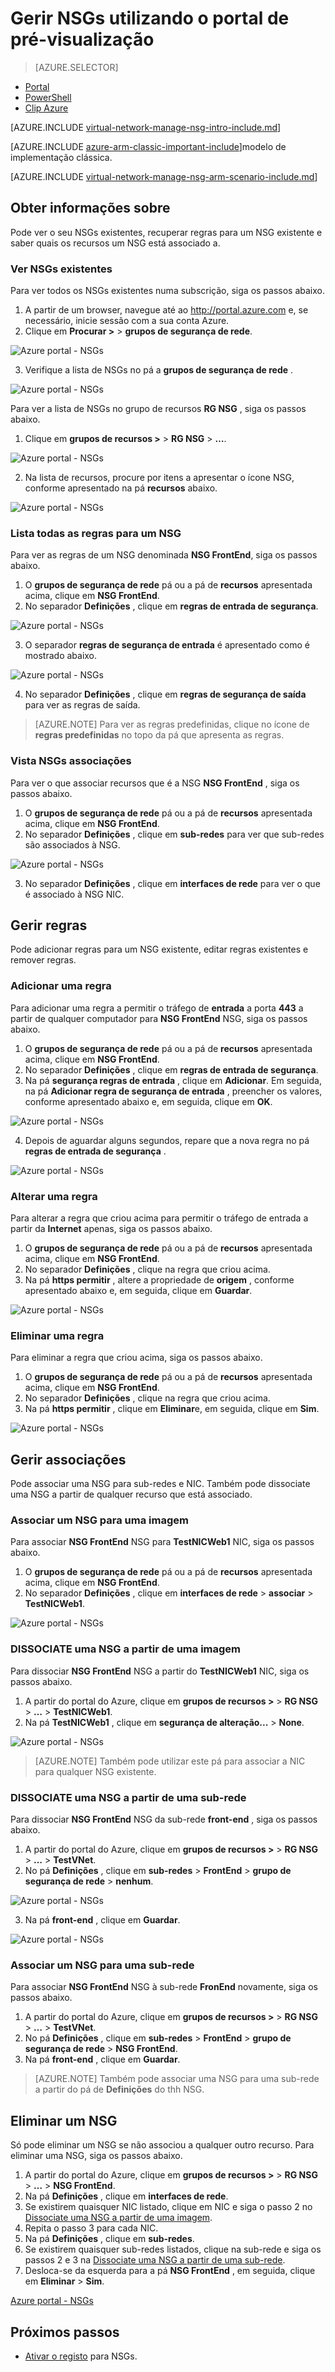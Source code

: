 <properties 
   pageTitle="Gerir NSGs utilizando o portal de pré-visualização no Gestor de recursos | Microsoft Azure"
   description="Saiba como gerir existente NSGs utilizando o portal de pré-visualização no Gestor de recursos"
   services="virtual-network"
   documentationCenter="na"
   authors="jimdial"
   manager="carmonm"
   editor=""
   tags="azure-resource-manager"
/>
<tags  
   ms.service="virtual-network"
   ms.devlang="na"
   ms.topic="article"
   ms.tgt_pltfrm="na"
   ms.workload="infrastructure-services"
   ms.date="03/14/2016"
   ms.author="jdial" />

# <a name="manage-nsgs-using-the-preview-portal"></a>Gerir NSGs utilizando o portal de pré-visualização

> [AZURE.SELECTOR]
- [Portal](virtual-network-manage-nsg-arm-portal.md)
- [PowerShell](virtual-network-manage-nsg-arm-ps.md)
- [Clip Azure](virtual-network-manage-nsg-arm-cli.md)

[AZURE.INCLUDE [virtual-network-manage-nsg-intro-include.md](../../includes/virtual-network-manage-nsg-intro-include.md)]

[AZURE.INCLUDE [azure-arm-classic-important-include](../../includes/learn-about-deployment-models-rm-include.md)]modelo de implementação clássica.

[AZURE.INCLUDE [virtual-network-manage-nsg-arm-scenario-include.md](../../includes/virtual-network-manage-nsg-arm-scenario-include.md)]

## <a name="retrieve-information"></a>Obter informações sobre

Pode ver o seu NSGs existentes, recuperar regras para um NSG existente e saber quais os recursos um NSG está associado a.

### <a name="view-existing-nsgs"></a>Ver NSGs existentes
Para ver todos os NSGs existentes numa subscrição, siga os passos abaixo.

1. A partir de um browser, navegue até ao http://portal.azure.com e, se necessário, inicie sessão com a sua conta Azure.
2. Clique em **Procurar >** > **grupos de segurança de rede**.

![Azure portal - NSGs](./media/virtual-network-manage-nsg-arm-portal/figure1.png)

3. Verifique a lista de NSGs no pá a **grupos de segurança de rede** .

![Azure portal - NSGs](./media/virtual-network-manage-nsg-arm-portal/figure2.png)

Para ver a lista de NSGs no grupo de recursos **RG NSG** , siga os passos abaixo. 

1. Clique em **grupos de recursos >** > **RG NSG** > **…**.

![Azure portal - NSGs](./media/virtual-network-manage-nsg-arm-portal/figure3.png)

2. Na lista de recursos, procure por itens a apresentar o ícone NSG, conforme apresentado na pá **recursos** abaixo.

![Azure portal - NSGs](./media/virtual-network-manage-nsg-arm-portal/figure4.png)
         
### <a name="list-all-rules-for-an-nsg"></a>Lista todas as regras para um NSG

Para ver as regras de um NSG denominada **NSG FrontEnd**, siga os passos abaixo. 

1. O **grupos de segurança de rede** pá ou a pá de **recursos** apresentada acima, clique em **NSG FrontEnd**.
2. No separador **Definições** , clique em **regras de entrada de segurança**.

![Azure portal - NSGs](./media/virtual-network-manage-nsg-arm-portal/figure5.png)

3. O separador **regras de segurança de entrada** é apresentado como é mostrado abaixo.

![Azure portal - NSGs](./media/virtual-network-manage-nsg-arm-portal/figure6.png)

4. No separador **Definições** , clique em **regras de segurança de saída** para ver as regras de saída.

>[AZURE.NOTE] Para ver as regras predefinidas, clique no ícone de **regras predefinidas** no topo da pá que apresenta as regras.

### <a name="view-nsgs-associations"></a>Vista NSGs associações

Para ver o que associar recursos que é a NSG **NSG FrontEnd** , siga os passos abaixo.

1. O **grupos de segurança de rede** pá ou a pá de **recursos** apresentada acima, clique em **NSG FrontEnd**.
2. No separador **Definições** , clique em **sub-redes** para ver que sub-redes são associados à NSG.

![Azure portal - NSGs](./media/virtual-network-manage-nsg-arm-portal/figure7.png)

3. No separador **Definições** , clique em **interfaces de rede** para ver o que é associado à NSG NIC.

## <a name="manage-rules"></a>Gerir regras

Pode adicionar regras para um NSG existente, editar regras existentes e remover regras.

### <a name="add-a-rule"></a>Adicionar uma regra

Para adicionar uma regra a permitir o tráfego de **entrada** a porta **443** a partir de qualquer computador para **NSG FrontEnd** NSG, siga os passos abaixo.

1. O **grupos de segurança de rede** pá ou a pá de **recursos** apresentada acima, clique em **NSG FrontEnd**.
2. No separador **Definições** , clique em **regras de entrada de segurança**.
3. Na pá **segurança regras de entrada** , clique em **Adicionar**. Em seguida, na pá **Adicionar regra de segurança de entrada** , preencher os valores, conforme apresentado abaixo e, em seguida, clique em **OK**.

![Azure portal - NSGs](./media/virtual-network-manage-nsg-arm-portal/figure8.png)

4. Depois de aguardar alguns segundos, repare que a nova regra no pá **regras de entrada de segurança** .

![Azure portal - NSGs](./media/virtual-network-manage-nsg-arm-portal/figure9.png)

### <a name="change-a-rule"></a>Alterar uma regra

Para alterar a regra que criou acima para permitir o tráfego de entrada a partir da **Internet** apenas, siga os passos abaixo.

1. O **grupos de segurança de rede** pá ou a pá de **recursos** apresentada acima, clique em **NSG FrontEnd**.
2. No separador **Definições** , clique na regra que criou acima.
3. Na pá **https permitir** , altere a propriedade de **origem** , conforme apresentado abaixo e, em seguida, clique em **Guardar**.

![Azure portal - NSGs](./media/virtual-network-manage-nsg-arm-portal/figure10.png)

### <a name="delete-a-rule"></a>Eliminar uma regra

Para eliminar a regra que criou acima, siga os passos abaixo.

1. O **grupos de segurança de rede** pá ou a pá de **recursos** apresentada acima, clique em **NSG FrontEnd**.
2. No separador **Definições** , clique na regra que criou acima.
3. Na pá **https permitir** , clique em **Eliminar**e, em seguida, clique em **Sim**.

![Azure portal - NSGs](./media/virtual-network-manage-nsg-arm-portal/figure11.png)

## <a name="manage-associations"></a>Gerir associações

Pode associar uma NSG para sub-redes e NIC. Também pode dissociate uma NSG a partir de qualquer recurso que está associado.

### <a name="associate-an-nsg-to-a-nic"></a>Associar um NSG para uma imagem

Para associar **NSG FrontEnd** NSG para **TestNICWeb1** NIC, siga os passos abaixo.

1. O **grupos de segurança de rede** pá ou a pá de **recursos** apresentada acima, clique em **NSG FrontEnd**.
2. No separador **Definições** , clique em **interfaces de rede** > **associar** > **TestNICWeb1**.

![Azure portal - NSGs](./media/virtual-network-manage-nsg-arm-portal/figure12.png)

### <a name="dissociate-an-nsg-from-a-nic"></a>DISSOCIATE uma NSG a partir de uma imagem

Para dissociar **NSG FrontEnd** NSG a partir do **TestNICWeb1** NIC, siga os passos abaixo.

1. A partir do portal do Azure, clique em **grupos de recursos >** > **RG NSG** > **…**  >  **TestNICWeb1**.
2. Na pá **TestNICWeb1** , clique em **segurança de alteração...**  > **None**.

![Azure portal - NSGs](./media/virtual-network-manage-nsg-arm-portal/figure13.png)

>[AZURE.NOTE] Também pode utilizar este pá para associar a NIC para qualquer NSG existente.

### <a name="dissociate-an-nsg-from-a-subnet"></a>DISSOCIATE uma NSG a partir de uma sub-rede

Para dissociar **NSG FrontEnd** NSG da sub-rede **front-end** , siga os passos abaixo.

1. A partir do portal do Azure, clique em **grupos de recursos >** > **RG NSG** > **…**  >  **TestVNet**.
2. No pá **Definições** , clique em **sub-redes** > **FrontEnd** > **grupo de segurança de rede** > **nenhum**.

![Azure portal - NSGs](./media/virtual-network-manage-nsg-arm-portal/figure14.png)

3. Na pá **front-end** , clique em **Guardar**.

![Azure portal - NSGs](./media/virtual-network-manage-nsg-arm-portal/figure15.png)

### <a name="associate-an-nsg-to-a-subnet"></a>Associar um NSG para uma sub-rede

Para associar **NSG FrontEnd** NSG à sub-rede **FronEnd** novamente, siga os passos abaixo.

1. A partir do portal do Azure, clique em **grupos de recursos >** > **RG NSG** > **…**  >  **TestVNet**.
2. No pá **Definições** , clique em **sub-redes** > **FrontEnd** > **grupo de segurança de rede** > **NSG FrontEnd**.
3. Na pá **front-end** , clique em **Guardar**.

>[AZURE.NOTE] Também pode associar uma NSG para uma sub-rede a partir do pá de **Definições** do thh NSG.

## <a name="delete-an-nsg"></a>Eliminar um NSG

Só pode eliminar um NSG se não associou a qualquer outro recurso. Para eliminar uma NSG, siga os passos abaixo.

1. A partir do portal do Azure, clique em **grupos de recursos >** > **RG NSG** > **…**  >  **NSG FrontEnd**.
2. Na pá **Definições** , clique em **interfaces de rede**.
3. Se existirem quaisquer NIC listado, clique em NIC e siga o passo 2 no [Dissociate uma NSG a partir de uma imagem](#Dissociate-an-NSG-from-a-NIC).
4. Repita o passo 3 para cada NIC.
5. Na pá **Definições** , clique em **sub-redes**.
6. Se existirem quaisquer sub-redes listados, clique na sub-rede e siga os passos 2 e 3 na [Dissociate uma NSG a partir de uma sub-rede](#Dissociate-an-NSG-from-a-subnet).
7. Desloca-se da esquerda para a pá **NSG FrontEnd** , em seguida, clique em **Eliminar** > **Sim**.

[Azure portal - NSGs](./media/virtual-network-manage-nsg-arm-portal/figure16.png)

## <a name="next-steps"></a>Próximos passos

- [Ativar o registo](virtual-network-nsg-manage-log.md) para NSGs.
